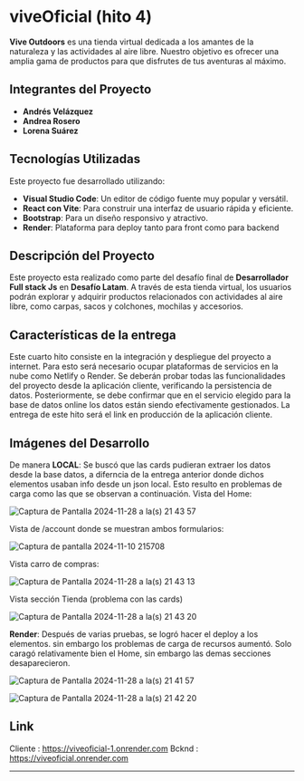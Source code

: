 # viveOficial (hito 4)

**Vive Outdoors** es una tienda virtual dedicada a los amantes de la naturaleza y las actividades al aire libre. Nuestro objetivo es ofrecer una amplia gama de productos para que disfrutes de tus aventuras al máximo.

## Integrantes del Proyecto

- **Andrés Velázquez**
- **Andrea Rosero**
- **Lorena Suárez**

## Tecnologías Utilizadas

Este proyecto fue desarrollado utilizando:

- **Visual Studio Code**: Un editor de código fuente muy popular y versátil.
- **React con Vite**: Para construir una interfaz de usuario rápida y eficiente.
- **Bootstrap**: Para un diseño responsivo y atractivo.
- **Render**: Plataforma para deploy tanto para front como para backend

## Descripción del Proyecto

Este proyecto esta realizado como parte del desafío final de **Desarrollador Full stack Js** en **Desafío Latam**. A través de esta tienda virtual, los usuarios podrán explorar y adquirir productos relacionados con actividades al aire libre, como carpas, sacos y colchones, mochilas y accesorios.

## Características de la entrega
Este cuarto hito consiste en la integración y despliegue del proyecto a internet.
Para esto será necesario ocupar plataformas de servicios en la nube como Netlify o Render.
Se deberán probar todas las funcionalidades del proyecto desde la aplicación cliente, verificando la persistencia de datos. Posteriormente, se debe confirmar que en el servicio elegido para la base de datos online los datos están siendo efectivamente gestionados.
La entrega de este hito será el link en producción de la aplicación cliente.

## Imágenes del Desarrollo
De manera **LOCAL**: Se buscó que las cards pudieran extraer los datos desde la base datos, a diferncia de la entrega anterior donde dichos elementos usaban info desde un json local. Esto resulto en problemas de carga como las que se observan a continuación. 
Vista del Home: 

![Captura de Pantalla 2024-11-28 a la(s) 21 43 57](https://github.com/user-attachments/assets/3752b017-7443-4051-b2d7-8739c457df71)


Vista de /account donde se muestran ambos formularios: 

![Captura de pantalla 2024-11-10 215708](https://github.com/user-attachments/assets/1bd25242-905b-40af-b09f-806d32abcdce)


Vista carro de compras:

![Captura de Pantalla 2024-11-28 a la(s) 21 43 13](https://github.com/user-attachments/assets/4d3e1a22-f73c-40f4-81d3-8e194b5903b4)


Vista sección Tienda (problema con las cards)

![Captura de Pantalla 2024-11-28 a la(s) 21 43 20](https://github.com/user-attachments/assets/51d75b54-3cdc-43be-bcfa-1558ed3afb1f)

 **Render**: Después de varias pruebas, se logró hacer el deploy a los elementos. sin embargo los problemas de carga de recursos aumentó. Solo caragó relativamente bien el Home, sin embargo las demas secciones desaparecieron.

![Captura de Pantalla 2024-11-28 a la(s) 21 41 57](https://github.com/user-attachments/assets/ba5c772e-edc0-48a7-b3bf-ff217bdf020f)


![Captura de Pantalla 2024-11-28 a la(s) 21 42 20](https://github.com/user-attachments/assets/d5b8ed15-bb2e-42d4-8ad5-af18e96cbde5)




## Link
Cliente : https://viveoficial-1.onrender.com
Bcknd : https://viveoficial.onrender.com

---
